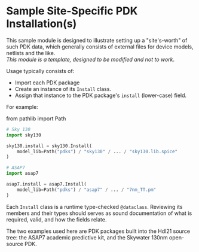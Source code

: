 # Sample Site-Specific PDK Installation(s)

This sample module is designed to illustrate setting up a "site's-worth" of such PDK data, 
which generally consists of external files for device models, netlists and the like.  
*This module is a template, designed to be modified and not to work*.  

Usage typically consists of: 

* Import each PDK package
* Create an instance of its `Install` class. 
* Assign that instance to the PDK package's `install` (lower-case) field. 

For example: 


from pathlib import Path

```python
# Sky 130
import sky130

sky130.install = sky130.Install(
    model_lib=Path("pdks") / "sky130" / ... / "sky130.lib.spice"
)

# ASAP7
import asap7

asap7.install = asap7.Install(
    model_lib=Path("pdks") / "asap7" / ... / "7nm_TT.pm"
)
```

Each `Install` class is a runtime type-checked `@dataclass`. 
Reviewing its members and their types should serves as sound documentation of 
what is required, valid, and how the fields relate. 

The two examples used here are PDK packages built into the Hdl21 source tree: 
the ASAP7 academic predictive kit, and the Skywater 130nm open-source PDK. 

